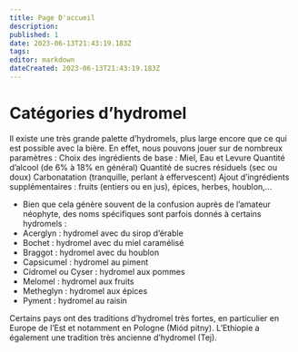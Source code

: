 ```yaml
---
title: Page D'accueil
description: 
published: 1
date: 2023-06-13T21:43:19.183Z
tags: 
editor: markdown
dateCreated: 2023-06-13T21:43:19.183Z
---
```


# Catégories d’hydromel
Il existe une très grande palette d’hydromels, plus large encore que ce qui est possible avec la bière. En effet, nous pouvons jouer sur de nombreux paramètres :
Choix des ingrédients de base : Miel, Eau et Levure
Quantité d’alcool (de 6% à 18% en général)
Quantité de sucres résiduels (sec ou doux)
Carbonatation (tranquille, perlant à effervescent)
Ajout d’ingrédients supplémentaires : fruits (entiers ou en jus), épices, herbes, houblon,...

* Bien que cela génère souvent de la confusion auprès de l’amateur néophyte, des noms spécifiques sont parfois donnés à certains hydromels :
* Acerglyn : hydromel avec du sirop d’érable
* Bochet : hydromel avec du miel caramélisé
* Braggot : hydromel avec du houblon
* Capsicumel : hydromel au piment
* Cidromel ou Cyser : hydromel aux pommes
* Melomel : hydromel aux fruits
* Metheglyn : hydromel aux épices
* Pyment : hydromel au raisin

Certains pays ont des traditions d’hydromel très fortes, en particulier en Europe de l’Est et notamment en Pologne (Miód pitny). L’Ethiopie a également une tradition très ancienne d’hydromel (Tej).
